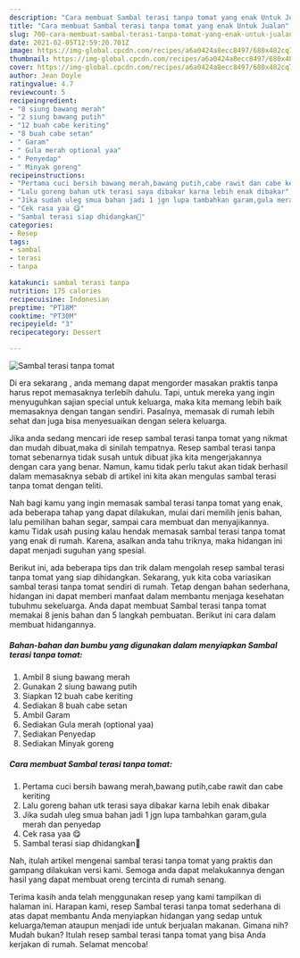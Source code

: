 ```yaml
---
description: "Cara membuat Sambal terasi tanpa tomat yang enak Untuk Jualan"
title: "Cara membuat Sambal terasi tanpa tomat yang enak Untuk Jualan"
slug: 700-cara-membuat-sambal-terasi-tanpa-tomat-yang-enak-untuk-jualan
date: 2021-02-05T12:59:20.701Z
image: https://img-global.cpcdn.com/recipes/a6a0424a8ecc8497/680x482cq70/sambal-terasi-tanpa-tomat-foto-resep-utama.jpg
thumbnail: https://img-global.cpcdn.com/recipes/a6a0424a8ecc8497/680x482cq70/sambal-terasi-tanpa-tomat-foto-resep-utama.jpg
cover: https://img-global.cpcdn.com/recipes/a6a0424a8ecc8497/680x482cq70/sambal-terasi-tanpa-tomat-foto-resep-utama.jpg
author: Jean Doyle
ratingvalue: 4.7
reviewcount: 5
recipeingredient:
- "8 siung bawang merah"
- "2 siung bawang putih"
- "12 buah cabe keriting"
- "8 buah cabe setan"
- " Garam"
- " Gula merah optional yaa"
- " Penyedap"
- " Minyak goreng"
recipeinstructions:
- "Pertama cuci bersih bawang merah,bawang putih,cabe rawit dan cabe keriting"
- "Lalu goreng bahan utk terasi saya dibakar karna lebih enak dibakar"
- "Jika sudah uleg smua bahan jadi 1 jgn lupa tambahkan garam,gula merah dan penyedap"
- "Cek rasa yaa 😋"
- "Sambal terasi siap dhidangkan🤗"
categories:
- Resep
tags:
- sambal
- terasi
- tanpa

katakunci: sambal terasi tanpa 
nutrition: 175 calories
recipecuisine: Indonesian
preptime: "PT18M"
cooktime: "PT30M"
recipeyield: "3"
recipecategory: Dessert

---
```



![Sambal terasi tanpa tomat](https://img-global.cpcdn.com/recipes/a6a0424a8ecc8497/680x482cq70/sambal-terasi-tanpa-tomat-foto-resep-utama.jpg)

Di era  sekarang , anda memang dapat mengorder masakan praktis tanpa harus repot memasaknya terlebih dahulu. Tapi, untuk mereka yang ingin menyuguhkan sajian special untuk keluarga, maka kita memang lebih baik memasaknya dengan tangan sendiri. Pasalnya, memasak di rumah lebih sehat dan juga bisa menyesuaikan dengan selera keluarga.

Jika anda sedang mencari ide resep sambal terasi tanpa tomat yang nikmat dan mudah dibuat,maka di sinilah tempatnya. Resep sambal terasi tanpa tomat  sebenarnya tidak susah untuk dibuat jika kita mengerjakannya dengan cara yang benar. Namun, kamu tidak perlu takut akan tidak berhasil dalam memasaknya 
sebab di artikel ini kita akan mengulas sambal terasi tanpa tomat dengan teliti.  



Nah bagi kamu yang ingin memasak sambal terasi tanpa tomat yang enak, ada beberapa tahap yang dapat dilakukan, mulai dari memilih jenis bahan, lalu pemilihan bahan segar, sampai cara membuat dan menyajikannya. kamu Tidak usah pusing kalau hendak memasak sambal terasi tanpa tomat yang enak di rumah. Karena, asalkan anda  tahu triknya, maka hidangan ini dapat menjadi suguhan yang spesial.

Berikut ini, ada beberapa tips dan trik dalam mengolah resep sambal terasi tanpa tomat yang siap dihidangkan. Sekarang, yuk kita coba variasikan sambal terasi tanpa tomat sendiri di rumah. Tetap dengan bahan sederhana, hidangan ini dapat memberi manfaat dalam membantu menjaga kesehatan tubuhmu sekeluarga. Anda dapat membuat Sambal terasi tanpa tomat memakai 8 jenis bahan dan 5 langkah pembuatan. Berikut ini cara dalam membuat hidangannya.

<!--inarticleads1-->

##### Bahan-bahan dan bumbu yang digunakan dalam menyiapkan Sambal terasi tanpa tomat:

1. Ambil 8 siung bawang merah
1. Gunakan 2 siung bawang putih
1. Siapkan 12 buah cabe keriting
1. Sediakan 8 buah cabe setan
1. Ambil  Garam
1. Sediakan  Gula merah (optional yaa)
1. Sediakan  Penyedap
1. Sediakan  Minyak goreng




<!--inarticleads2-->

##### Cara membuat Sambal terasi tanpa tomat:

1. Pertama cuci bersih bawang merah,bawang putih,cabe rawit dan cabe keriting
1. Lalu goreng bahan utk terasi saya dibakar karna lebih enak dibakar
1. Jika sudah uleg smua bahan jadi 1 jgn lupa tambahkan garam,gula merah dan penyedap
1. Cek rasa yaa 😋
1. Sambal terasi siap dhidangkan🤗




Nah, itulah artikel mengenai  sambal terasi tanpa tomat  yang praktis dan gampang dilakukan versi kami. Semoga anda dapat melakukannya dengan hasil yang dapat membuat oreng tercinta di rumah senang. 

Terima kasih anda telah menggunakan resep yang kami tampilkan di halaman ini. Harapan kami, resep  Sambal terasi tanpa tomat sederhana di atas dapat membantu Anda menyiapkan hidangan yang sedap untuk keluarga/teman ataupun menjadi ide untuk berjualan makanan. Gimana nih? Mudah bukan? Itulah resep sambal terasi tanpa tomat yang bisa Anda kerjakan di rumah. Selamat mencoba!

